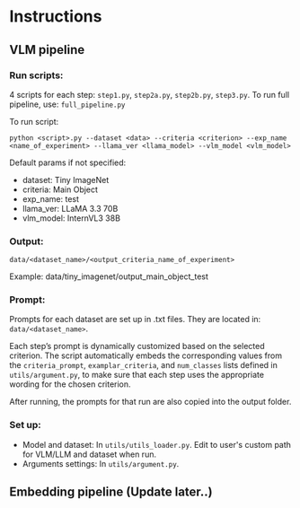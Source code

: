 # Instructions

## VLM pipeline

### Run scripts:
4 scripts for each step: `step1.py`, `step2a.py`, `step2b.py`, `step3.py`. To run full pipeline, use: `full_pipeline.py`

To run script:

`python <script>.py --dataset <data> --criteria <criterion> --exp_name <name_of_experiment> --llama_ver <llama_model> --vlm_model <vlm_model>`

Default params if not specified:
* dataset: Tiny ImageNet
* criteria: Main Object
* exp_name: test
* llama_ver: LLaMA 3.3 70B
* vlm_model: InternVL3 38B

### Output: 
`data/<dataset_name>/<output_criteria_name_of_experiment>`

Example: data/tiny_imagenet/output_main_object_test

### Prompt:
Prompts for each dataset are set up in .txt files. They are located in: `data/<dataset_name>`. 

Each step’s prompt is dynamically customized based on the selected criterion. The script automatically embeds the corresponding values from the `criteria_prompt`, `examplar_criteria`, and `num_classes` lists defined in `utils/argument.py`, to make sure that each step uses the appropriate wording for the chosen criterion. 

After running, the prompts for that run are also copied into the output folder.

### Set up: 
* Model and dataset: In `utils/utils_loader.py`. Edit to user's custom path for VLM/LLM and dataset when run.
* Arguments settings: In `utils/argument.py`.

## Embedding pipeline (Update later..)




